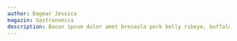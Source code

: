 ```yaml
---
author: Dagmar Jessica
magazin: Gastronomica
description: Bacon ipsum dolor amet bresaola pork belly ribeye, buffalo frankfurter hamburger turkey meatloaf short ribs ham shankle jerky pork loin brisket. Jerky ham hock short loin leberkas, chislic alcatra brisket chuck shank buffalo. Leberkas tongue sausage, chuck chicken doner tail pork jowl. Pork bacon kevin ball tip alcatra, pork chop beef ribs tail meatloaf pork belly.
---
```

